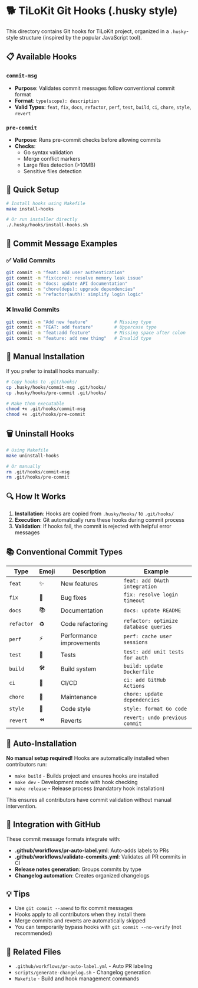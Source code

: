 # 🐕 TiLoKit Git Hooks (.husky style)

This directory contains Git hooks for TiLoKit project, organized in a `.husky`-style structure (inspired by the popular JavaScript tool).

## 📋 Available Hooks

### `commit-msg`
- **Purpose**: Validates commit messages follow conventional commit format
- **Format**: `type(scope): description`
- **Valid Types**: `feat`, `fix`, `docs`, `refactor`, `perf`, `test`, `build`, `ci`, `chore`, `style`, `revert`

### `pre-commit`
- **Purpose**: Runs pre-commit checks before allowing commits
- **Checks**:
  - Go syntax validation
  - Merge conflict markers
  - Large files detection (>10MB)
  - Sensitive files detection

## 🚀 Quick Setup

```bash
# Install hooks using Makefile
make install-hooks

# Or run installer directly
./.husky/hooks/install-hooks.sh
```

## 📝 Commit Message Examples

### ✅ Valid Commits
```bash
git commit -m "feat: add user authentication"
git commit -m "fix(core): resolve memory leak issue"
git commit -m "docs: update API documentation"
git commit -m "chore(deps): upgrade dependencies"
git commit -m "refactor(auth): simplify login logic"
```

### ❌ Invalid Commits
```bash
git commit -m "Add new feature"          # Missing type
git commit -m "FEAT: add feature"        # Uppercase type
git commit -m "feat:add feature"         # Missing space after colon
git commit -m "feature: add new thing"   # Invalid type
```

## 🔧 Manual Installation

If you prefer to install hooks manually:

```bash
# Copy hooks to .git/hooks/
cp .husky/hooks/commit-msg .git/hooks/
cp .husky/hooks/pre-commit .git/hooks/

# Make them executable
chmod +x .git/hooks/commit-msg
chmod +x .git/hooks/pre-commit
```

## 🗑️ Uninstall Hooks

```bash
# Using Makefile
make uninstall-hooks

# Or manually
rm .git/hooks/commit-msg
rm .git/hooks/pre-commit
```

## 🔍 How It Works

1. **Installation**: Hooks are copied from `.husky/hooks/` to `.git/hooks/`
2. **Execution**: Git automatically runs these hooks during commit process
3. **Validation**: If hooks fail, the commit is rejected with helpful error messages

## 📚 Conventional Commit Types

| Type | Emoji | Description | Example |
|------|-------|-------------|---------|
| `feat` | ✨ | New features | `feat: add OAuth integration` |
| `fix` | 🐛 | Bug fixes | `fix: resolve login timeout` |
| `docs` | 📚 | Documentation | `docs: update README` |
| `refactor` | ♻️ | Code refactoring | `refactor: optimize database queries` |
| `perf` | ⚡ | Performance improvements | `perf: cache user sessions` |
| `test` | 🧪 | Tests | `test: add unit tests for auth` |
| `build` | 🛠️ | Build system | `build: update Dockerfile` |
| `ci` | 🔄 | CI/CD | `ci: add GitHub Actions` |
| `chore` | 🧹 | Maintenance | `chore: update dependencies` |
| `style` | 🎨 | Code style | `style: format Go code` |
| `revert` | ⏪ | Reverts | `revert: undo previous commit` |

## 🔄 Auto-Installation

**No manual setup required!** Hooks are automatically installed when contributors run:
- `make build` - Builds project and ensures hooks are installed
- `make dev` - Development mode with hook checking
- `make release` - Release process (mandatory hook installation)

This ensures all contributors have commit validation without manual intervention.

## 🎯 Integration with GitHub

These commit message formats integrate with:
- **.github/workflows/pr-auto-label.yml**: Auto-adds labels to PRs
- **.github/workflows/validate-commits.yml**: Validates all PR commits in CI
- **Release notes generation**: Groups commits by type
- **Changelog automation**: Creates organized changelogs

## 💡 Tips

- Use `git commit --amend` to fix commit messages
- Hooks apply to all contributors when they install them
- Merge commits and reverts are automatically skipped
- You can temporarily bypass hooks with `git commit --no-verify` (not recommended)

## 🔗 Related Files

- `.github/workflows/pr-auto-label.yml` - Auto PR labeling
- `scripts/generate-changelog.sh` - Changelog generation
- `Makefile` - Build and hook management commands
